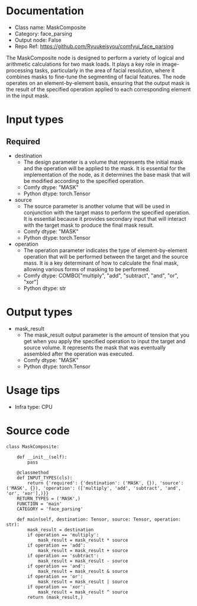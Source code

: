 # Documentation
- Class name: MaskComposite
- Category: face_parsing
- Output node: False
- Repo Ref: https://github.com/Ryuukeisyou/comfyui_face_parsing

The MaskComposite node is designed to perform a variety of logical and arithmetic calculations for two mask loads. It plays a key role in image-processing tasks, particularly in the area of facial resolution, where it combines masks to fine-tune the segmenting of facial features. The node operates on an element-by-element basis, ensuring that the output mask is the result of the specified operation applied to each corresponding element in the input mask.

# Input types
## Required
- destination
    - The design parameter is a volume that represents the initial mask and the operation will be applied to the mask. It is essential for the implementation of the node, as it determines the base mask that will be modified according to the specified operation.
    - Comfy dtype: "MASK"
    - Python dtype: torch.Tensor
- source
    - The source parameter is another volume that will be used in conjunction with the target mass to perform the specified operation. It is essential because it provides secondary input that will interact with the target mask to produce the final mask result.
    - Comfy dtype: "MASK"
    - Python dtype: torch.Tensor
- operation
    - The operation parameter indicates the type of element-by-element operation that will be performed between the target and the source mass. It is a key determinant of how to calculate the final mask, allowing various forms of masking to be performed.
    - Comfy dtype: COMBO["multiply", "add", "subtract", "and", "or", "xor"]
    - Python dtype: str

# Output types
- mask_result
    - The mask_result output parameter is the amount of tension that you get when you apply the specified operation to input the target and source volume. It represents the mask that was eventually assembled after the operation was executed.
    - Comfy dtype: "MASK"
    - Python dtype: torch.Tensor

# Usage tips
- Infra type: CPU

# Source code
```
class MaskComposite:

    def __init__(self):
        pass

    @classmethod
    def INPUT_TYPES(cls):
        return {'required': {'destination': ('MASK', {}), 'source': ('MASK', {}), 'operation': (['multiply', 'add', 'subtract', 'and', 'or', 'xor'],)}}
    RETURN_TYPES = ('MASK',)
    FUNCTION = 'main'
    CATEGORY = 'face_parsing'

    def main(self, destination: Tensor, source: Tensor, operation: str):
        mask_result = destination
        if operation == 'multiply':
            mask_result = mask_result * source
        if operation == 'add':
            mask_result = mask_result + source
        if operation == 'subtract':
            mask_result = mask_result - source
        if operation == 'and':
            mask_result = mask_result & source
        if operation == 'or':
            mask_result = mask_result | source
        if operation == 'xor':
            mask_result = mask_result ^ source
        return (mask_result,)
```